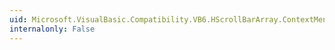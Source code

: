 ```yaml
---
uid: Microsoft.VisualBasic.Compatibility.VB6.HScrollBarArray.ContextMenuStripChanged
internalonly: False
---
```


